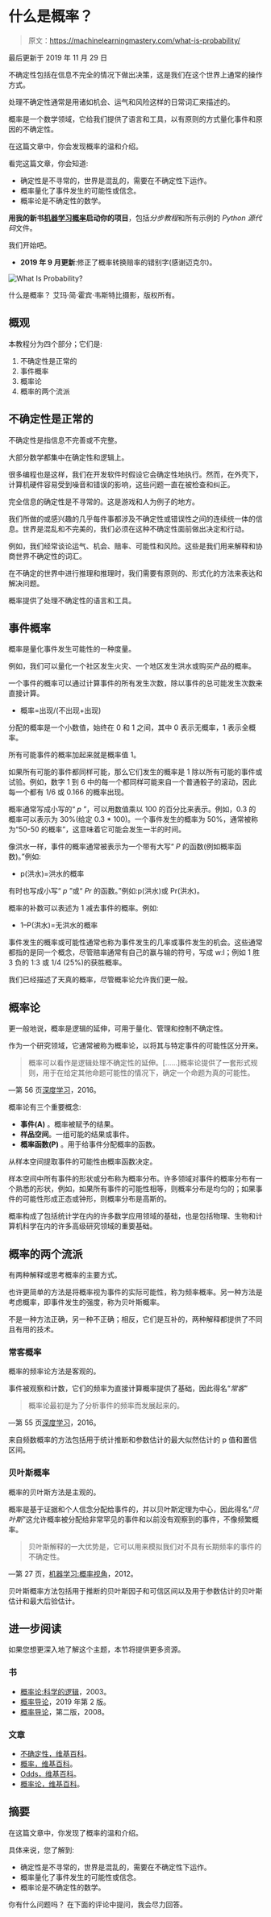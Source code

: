 # 什么是概率？

> 原文：<https://machinelearningmastery.com/what-is-probability/>

最后更新于 2019 年 11 月 29 日

不确定性包括在信息不完全的情况下做出决策，这是我们在这个世界上通常的操作方式。

处理不确定性通常是用诸如机会、运气和风险这样的日常词汇来描述的。

概率是一个数学领域，它给我们提供了语言和工具，以有原则的方式量化事件和原因的不确定性。

在这篇文章中，你会发现概率的温和介绍。

看完这篇文章，你会知道:

*   确定性是不寻常的，世界是混乱的，需要在不确定性下运作。
*   概率量化了事件发生的可能性或信念。
*   概率论是不确定性的数学。

**用我的新书[机器学习概率](https://machinelearningmastery.com/probability-for-machine-learning/)启动你的项目**，包括*分步教程*和所有示例的 *Python 源代码*文件。

我们开始吧。

*   **2019 年 9 月更新**:修正了概率转换赔率的错别字(感谢迈克尔)。

![What Is Probability?](img/8b004643113c2988a0d1360dac6f63d9.png)

什么是概率？
艾玛·简·霍宾·韦斯特比摄影，版权所有。

## 概观

本教程分为四个部分；它们是:

1.  不确定性是正常的
2.  事件概率
3.  概率论
4.  概率的两个流派

## 不确定性是正常的

不确定性是指信息不完善或不完整。

大部分数学都集中在确定性和逻辑上。

很多编程也是这样，我们在开发软件时假设它会确定性地执行。然而，在外壳下，计算机硬件容易受到噪音和错误的影响，这些问题一直在被检查和纠正。

完全信息的确定性是不寻常的。这是游戏和人为例子的地方。

我们所做的或感兴趣的几乎每件事都涉及不确定性或错误性之间的连续统一体的信息。世界是混乱和不完美的，我们必须在这种不确定性面前做出决定和行动。

例如，我们经常谈论运气、机会、赔率、可能性和风险。这些是我们用来解释和协商世界不确定性的词汇。

在不确定的世界中进行推理和推理时，我们需要有原则的、形式化的方法来表达和解决问题。

概率提供了处理不确定性的语言和工具。

## 事件概率

概率是量化事件发生可能性的一种度量。

例如，我们可以量化一个社区发生火灾、一个地区发生洪水或购买产品的概率。

一个事件的概率可以通过计算事件的所有发生次数，除以事件的总可能发生次数来直接计算。

*   概率=出现/(不出现+出现)

分配的概率是一个小数值，始终在 0 和 1 之间，其中 0 表示无概率，1 表示全概率。

所有可能事件的概率加起来就是概率值 1。

如果所有可能的事件都同样可能，那么它们发生的概率是 1 除以所有可能的事件或试验。例如，数字 1 到 6 中的每一个都同样可能来自一个普通骰子的滚动，因此每一个都有 1/6 或 0.166 的概率出现。

概率通常写成小写的“ *p* ”，可以用数值乘以 100 的百分比来表示。例如，0.3 的概率可以表示为 30%(给定 0.3 * 100)。一个事件发生的概率为 50%，通常被称为“50-50 的概率”，这意味着它可能会发生一半的时间。

像洪水一样，事件的概率通常被表示为一个带有大写“ *P* 的函数(例如概率函数)。”例如:

*   p(洪水)=洪水的概率

有时也写成小写“ *p* ”或“ *Pr* 的函数。”例如:p(洪水)或 Pr(洪水)。

概率的补数可以表述为 1 减去事件的概率。例如:

*   1–P(洪水)=无洪水的概率

事件发生的概率或可能性通常也称为事件发生的几率或事件发生的机会。这些通常都指的是同一个概念，尽管赔率通常有自己的赢与输的符号，写成 w:l；例如 1 胜 3 负的 1:3 或 1/4 (25%)的获胜概率。

我们已经描述了天真的概率，尽管概率论允许我们更一般。

## 概率论

更一般地说，概率是逻辑的延伸，可用于量化、管理和控制不确定性。

作为一个研究领域，它通常被称为概率论，以将其与特定事件的可能性区分开来。

> 概率可以看作是逻辑处理不确定性的延伸。[……]概率论提供了一套形式规则，用于在给定其他命题可能性的情况下，确定一个命题为真的可能性。

—第 56 页[深度学习](https://amzn.to/2lnc3vL)，2016。

概率论有三个重要概念:

*   **事件(A)** 。概率被赋予的结果。
*   **样品空间**。一组可能的结果或事件。
*   **概率函数(P)** 。用于给事件分配概率的函数。

从样本空间提取事件的可能性由概率函数决定。

样本空间中所有事件的形状或分布称为概率分布。许多领域对事件的概率分布有一个熟悉的形状，例如，如果所有事件的可能性相等，则概率分布是均匀的；如果事件的可能性形成正态或钟形，则概率分布是高斯的。

概率构成了包括统计学在内的许多数学应用领域的基础，也是包括物理、生物和计算机科学在内的许多高级研究领域的重要基础。

## 概率的两个流派

有两种解释或思考概率的主要方式。

也许更简单的方法是将概率视为事件的实际可能性，称为频率概率。另一种方法是考虑概率，即事件发生的强度，称为贝叶斯概率。

不是一种方法正确，另一种不正确；相反，它们是互补的，两种解释都提供了不同且有用的技术。

### 常客概率

概率的频率论方法是客观的。

事件被观察和计数，它们的频率为直接计算概率提供了基础，因此得名“*常客*”

> 概率论最初是为了分析事件的频率而发展起来的。

—第 55 页[深度学习](https://amzn.to/2lnc3vL)，2016。

来自频数概率的方法包括用于统计推断和参数估计的最大似然估计的 p 值和置信区间。

### 贝叶斯概率

概率的贝叶斯方法是主观的。

概率是基于证据和个人信念分配给事件的，并以贝叶斯定理为中心，因此得名“*贝叶斯*”这允许概率被分配给非常罕见的事件和以前没有观察到的事件，不像频繁概率。

> 贝叶斯解释的一大优势是，它可以用来模拟我们对不具有长期频率的事件的不确定性。

—第 27 页，[机器学习:概率视角](https://amzn.to/2xKSTCP)，2012。

贝叶斯概率方法包括用于推断的贝叶斯因子和可信区间以及用于参数估计的贝叶斯估计和最大后验估计。

## 进一步阅读

如果您想更深入地了解这个主题，本节将提供更多资源。

### 书

*   [概率论:科学的逻辑](https://amzn.to/2lnW2pp)，2003。
*   [概率导论](https://amzn.to/2xPvobK)，2019 年第 2 版。
*   [概率导论](https://amzn.to/2llA3PR)，第二版，2008。

### 文章

*   [不确定性，维基百科](https://en.wikipedia.org/wiki/Uncertainty)。
*   [概率，维基百科](https://en.wikipedia.org/wiki/Probability)。
*   [Odds，维基百科](https://en.wikipedia.org/wiki/Odds)。
*   [概率论，维基百科](https://en.wikipedia.org/wiki/Probability_theory)。

## 摘要

在这篇文章中，你发现了概率的温和介绍。

具体来说，您了解到:

*   确定性是不寻常的，世界是混乱的，需要在不确定性下运作。
*   概率量化了事件发生的可能性或信念。
*   概率论是不确定性的数学。

你有什么问题吗？
在下面的评论中提问，我会尽力回答。